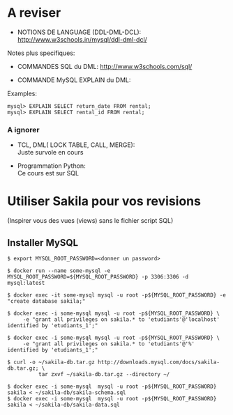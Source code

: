 # A reviser

* NOTIONS DE LANGUAGE (DDL-DML-DCL): http://www.w3schools.in/mysql/ddl-dml-dcl/

Notes plus specifiques: 


* COMMANDES SQL du DML: http://www.w3schools.com/sql/


* COMMANDE MySQL EXPLAIN du DML:

Examples:
```
mysql> EXPLAIN SELECT return_date FROM rental;
mysql> EXPLAIN SELECT rental_id FROM rental;
```

### A ignorer

* TCL, DML( LOCK TABLE, CALL, MERGE):  
   Juste survole en cours
   
* Programmation Python:  
   Ce cours est sur SQL


# Utiliser Sakila pour vos revisions 
   (Inspirer vous des vues (views) sans le fichier script SQL)

## Installer MySQL

```
$ export MYSQL_ROOT_PASSWORD=<donner un password>
```

```
$ docker run --name some-mysql -e MYSQL_ROOT_PASSWORD=${MYSQL_ROOT_PASSWORD} -p 3306:3306 -d mysql:latest 
```

```
$ docker exec -it some-mysql mysql -u root -p${MYSQL_ROOT_PASSWORD} -e "create database sakila;"
```

```
$ docker exec -i some-mysql mysql -u root -p${MYSQL_ROOT_PASSWORD} \
     -e "grant all privileges on sakila.* to 'etudiants'@'localhost' identified by 'etudiants_1';"
```

```
$ docker exec -i some-mysql mysql -u root -p${MYSQL_ROOT_PASSWORD} \
     -e "grant all privileges on sakila.* to 'etudiants'@'%' identified by 'etudiants_1';"
```

```
$ curl -o ~/sakila-db.tar.gz http://downloads.mysql.com/docs/sakila-db.tar.gz; \
          tar zxvf ~/sakila-db.tar.gz --directory ~/
```

```
$ docker exec -i some-mysql  mysql -u root -p${MYSQL_ROOT_PASSWORD} sakila < ~/sakila-db/sakila-schema.sql
$ docker exec -i some-mysql  mysql -u root -p${MYSQL_ROOT_PASSWORD} sakila < ~/sakila-db/sakila-data.sql
```


